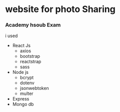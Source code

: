 <h1>website for photo Sharing</h1>
<h3>Academy hsoub Exam</h3>
i used
<ul>

  <li>
  React Js  
    <ul>
      <li>axios</li>
      <li>bootstrap</li>
      <li>reactstrap</li>
      <li>sass</li>
    </ul>
  </li>
<li>
Node js
<ul>
  <li>bcrypt</li>
  <li>dotenv</li>
  <li>jsonwebtoken</li>
  <li>multer</li>
</ul>
  
  
<li>Express</li>
<li>Mongo db</li>

</ul>


